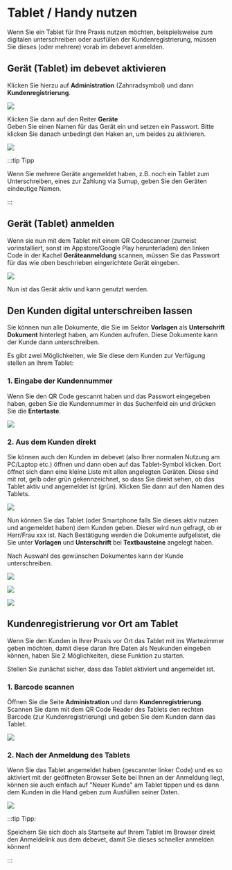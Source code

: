 # Tablet / Handy nutzen

Wenn Sie ein Tablet für Ihre Praxis nutzen möchten, beispielsweise zum digitalen unterschreiben oder ausfüllen der Kundenregistrierung,
müssen Sie dieses (oder mehrere) vorab im debevet anmelden.  

## Gerät (Tablet) im debevet aktivieren

Klicken Sie hierzu auf
**Administration** (Zahnradsymbol) und dann **Kundenregistrierung**.

![](../../static/img/erweiterungen/geraete_registrierung1.png)

Klicken Sie dann auf den Reiter **Geräte**   
Geben Sie einen Namen für das Gerät ein und setzen ein Passwort. Bitte klicken Sie danach unbedingt den Haken an, um beides zu aktivieren.

![](../../static/img/erweiterungen/geraete_registrierung2.png)

:::tip   Tipp

Wenn Sie mehrere Geräte angemeldet haben, z.B. noch ein Tablet zum Unterschreiben, eines zur Zahlung via Sumup, geben Sie den Geräten eindeutige Namen.

:::

## Gerät (Tablet) anmelden 

Wenn sie nun mit dem Tablet mit einem QR Codescanner (zumeist vorinstalliert, sonst im Appstore/Google Play herunterladen) den linken 
Code in der Kachel  **Geräteanmeldung** scannen, müssen Sie das Passwort für das wie oben beschrieben eingerichtete Gerät eingeben.  

![](../../static/img/Admin/tablet_anmeldung.png)

Nun ist das Gerät aktiv und kann genutzt werden. 

## Den Kunden digital unterschreiben lassen  

Sie können nun alle Dokumente, die Sie im Sektor **Vorlagen** als **Unterschrift Dokument** hinterlegt haben, am Kunden aufrufen. 
Diese Dokumente kann der Kunde dann unterschreiben.  

Es gibt zwei Möglichkeiten, wie Sie diese dem Kunden zur Verfügung stellen an Ihrem Tablet:

### 1. Eingabe der Kundennummer  

Wenn Sie den QR Code gescannt haben und das Passwort eingegeben haben, geben Sie die Kundennummer in das Suchenfeld ein und drücken Sie die **Entertaste**.  

![](../../static/img/Admin/tablet_neukunde_screen.png)

### 2. Aus dem Kunden direkt  

Sie können auch den Kunden im debevet (also Ihrer normalen Nutzung am PC/Laptop etc.) öffnen und dann oben auf das Tablet-Symbol klicken.
Dort öffnet sich dann eine kleine Liste mit allen angelegten Geräten. Diese sind mit rot, gelb oder grün gekennzeichnet, so dass Sie direkt sehen,
ob das Tablet aktiv und angemeldet ist (grün). Klicken Sie dann auf den Namen des Tablets.  

![](../../static/img/Admin/tablet_nutzung2.png)  

Nun können Sie das Tablet (oder Smartphone falls Sie dieses aktiv nutzen und angemeldet haben) dem Kunden geben. Dieser wird nun gefragt, ob er
Herr/Frau xxx ist. Nach Bestätigung werden die Dokumente aufgelistet, die Sie unter **Vorlagen** und **Unterschrift** bei **Textbausteine** angelegt haben.

Nach Auswahl des gewünschen Dokumentes kann der Kunde unterschreiben.

![](../../static/img/Admin/tablet_nutzung_kunde.png)  

![](../../static/img/Admin/tablet_docs.png)  

![](../../static/img/Admin/tablet_signed.png)

## Kundenregistrierung vor Ort am Tablet  

Wenn Sie den Kunden in Ihrer Praxis vor Ort das Tablet mit ins Wartezimmer geben möchten, damit diese daran Ihre Daten als Neukunden
eingeben können, haben Sie 2 Möglichkeiten, diese Funktion zu starten.

Stellen Sie zunächst sicher, dass das Tablet aktiviert und angemeldet ist. 

### 1. Barcode scannen  

Öffnen Sie die Seite **Administration** und dann **Kundenregistrierung**. Scannen Sie dann mit dem QR Code Reader des Tablets den rechten
Barcode (zur Kundenregistrierung) und geben Sie dem Kunden dann das Tablet.

![](../../static/img/Admin/tablet_scan_zur_reg.png)

### 2. Nach der Anmeldung des Tablets

Wenn Sie das Tablet angemeldet haben (gescannter linker Code) und es so aktiviert mit der geöffneten Browser Seite bei Ihnen an der
Anmeldung liegt, können sie auch einfach auf "Neuer Kunde" am Tablet tippen und es dann dem Kunden in die Hand geben zum Ausfüllen seiner Daten.  

![](../../static/img/Admin/tablet_neukunde_screen.png)


:::tip Tipp:

Speichern Sie sich doch als Startseite auf Ihrem Tablet im Browser direkt den Anmeldelink aus dem debevet, damit Sie dieses schneller
anmelden können!  

:::   


